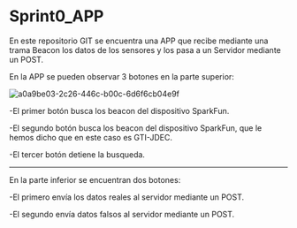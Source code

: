 # Sprint0_APP
En este repositorio GIT se encuentra una APP que recibe mediante una trama Beacon los datos de los sensores y los pasa a un Servidor mediante un POST.

En la APP se pueden observar 3 botones en la parte superior:

![a0a9be03-2c26-446c-b00c-6d6f6cb04e9f](https://user-images.githubusercontent.com/73591958/195717093-b8ab9e81-baa2-4dea-9550-ffb3f76c74b2.jpg)



-El primer botón busca los beacon del dispositivo SparkFun.

-El segundo botón busca los beacon del dispositivo SparkFun, que le hemos dicho que en este caso es GTI-JDEC.

-El tercer botón detiene la busqueda.


--------------------------------------------------------------------------

En la parte inferior se encuentran dos botones:

-El primero envía los datos reales al servidor mediante un POST.

-El segundo envía datos falsos al servidor mediante un POST.



